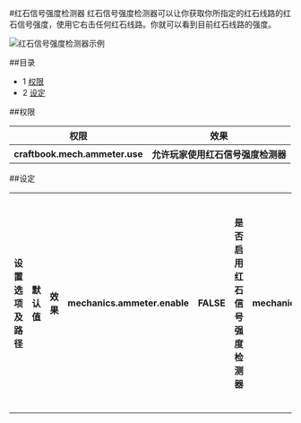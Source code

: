 #红石信号强度检测器
红石信号强度检测器可以让你获取你所指定的红石线路的红石信号强度，使用它右击任何红石线路。你就可以看到目前红石线路的强度。

![红石信号强度检测器示例](http://wiki.sk89q.com/w/content/d/da/Ammeter.png)

##目录
 * 1 [权限](#权限)
 * 2 [设定](#设定)
 
##权限
<table class="wiki-table">
<tr>
<th>权限</th>
<th>效果</th>
</tr>
<tr>
<th>craftbook.mech.ammeter.use </th>
<th>允许玩家使用红石信号强度检测器</th>
</tr>
</table>

##设定

<table class="wiki-table">
<tr>
<th>设置选项及路径</th>
<th>默认值</th>
<th>效果</th>
<th>mechanics.ammeter.enable </th>
<th>FALSE</th>
<th>是否启用红石信号强度检测器</th>
<th>mechanics.ammeter.item </th>
<th>COAL</th>
<th>设置红石信号强度检测器是什么物品</th>
</tr>
</table>